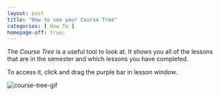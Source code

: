 ```yaml
---
layout: post
title: "How to see your Course Tree"
categories: [ How To ]
homepage-off: true;
---
```


The *Course Tree* is a useful tool to look at. It shows you all of the lessons that are in the semester and which lessons you have completed.

To access it, click and drag the purple bar in lesson window.

![course-tree-gif]({{site.baseurl}}/assets/images/course-tree.gif)